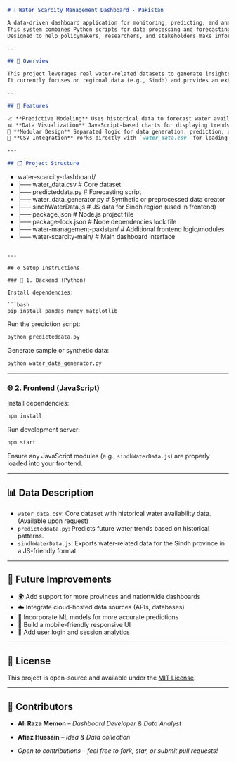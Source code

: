 ```markdown
# 💧 Water Scarcity Management Dashboard - Pakistan

A data-driven dashboard application for monitoring, predicting, and analyzing water scarcity trends in Pakistan.
This system combines Python scripts for data processing and forecasting with JavaScript for frontend visualizations.
Designed to help policymakers, researchers, and stakeholders make informed decisions on water resource management.

---

## 📌 Overview

This project leverages real water-related datasets to generate insights and predictions on water availability.
It currently focuses on regional data (e.g., Sindh) and provides an extendable framework for other regions.

---

## 🧩 Features

📈 **Predictive Modeling** Uses historical data to forecast water availability.
📊 **Data Visualization** JavaScript-based charts for displaying trends.
🧠 **Modular Design** Separated logic for data generation, prediction, and frontend rendering.
📁 **CSV Integration** Works directly with `water_data.csv` for loading and saving processed data.

---

## 🗂️ Project Structure

```

- water-scarcity-dashboard/
- ├── water\_data.csv                # Core dataset
- ├── predicteddata.py               # Forecasting script
- ├── water\_data\_generator.py      # Synthetic or preprocessed data creator
- ├── sindhWaterData.js              # JS data for Sindh region (used in frontend)
- ├── package.json                   # Node.js project file
- ├── package-lock.json              # Node dependencies lock file
- ├── water-management-pakistan/     # Additional frontend logic/modules
- └── water-scarcity-main/           # Main dashboard interface

````

---

## ⚙️ Setup Instructions

### 🔧 1. Backend (Python)

Install dependencies:

```bash
pip install pandas numpy matplotlib
````

Run the prediction script:

```bash
python predicteddata.py
```

Generate sample or synthetic data:

```bash
python water_data_generator.py
```

---

### 🌐 2. Frontend (JavaScript)

Install dependencies:

```bash
npm install
```

Run development server:

```bash
npm start
```

Ensure any JavaScript modules (e.g., `sindhWaterData.js`) are properly loaded into your frontend.

---

## 📊 Data Description

* `water_data.csv`: Core dataset with historical water availability data. (Available upon request)
* `predicteddata.py`: Predicts future water trends based on historical patterns.
* `sindhWaterData.js`: Exports water-related data for the Sindh province in a JS-friendly format.

---

## 🔮 Future Improvements

* 🌍 Add support for more provinces and nationwide dashboards
* ☁️ Integrate cloud-hosted data sources (APIs, databases)
* 🤖 Incorporate ML models for more accurate predictions
* 📱 Build a mobile-friendly responsive UI
* 🔐 Add user login and session analytics

---

## 📄 License

This project is open-source and available under the [MIT License](LICENSE).

---

## 👥 Contributors

* **Ali Raza Memon** – *Dashboard Developer & Data Analyst*
* **Afiaz Hussain** – *Idea & Data collection*

* *Open to contributions – feel free to fork, star, or submit pull requests!*

```
